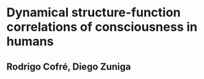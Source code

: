 # Dynamical structure-function correlations of consciousness in humans
## Rodrigo Cofré, Diego Zuniga